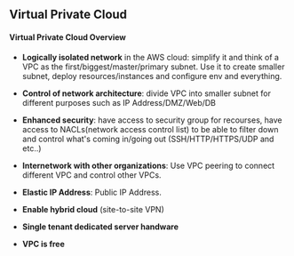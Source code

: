 ## Virtual Private Cloud

#### Virtual Private Cloud Overview
* __Logically isolated network__ in the AWS cloud:  simplify it and think of a VPC as the first/biggest/master/primary subnet. Use it to create smaller subnet, deploy resources/instances and configure env and everything.

* __Control of network architecture__: divide VPC into smaller subnet for different purposes such as IP Address/DMZ/Web/DB

* __Enhanced security__: have access to security group for recourses, have access to NACLs(network access control list) to be able to filter down and control what's coming in/going out (SSH/HTTP/HTTPS/UDP and etc..)

* __Internetwork with other organizations__: Use VPC peering to connect different VPC and control other VPCs.

* __Elastic IP Address__: Public IP Address.
* __Enable hybrid cloud__ (site-to-site VPN)
* __Single tenant dedicated server handware__
* __VPC is free__